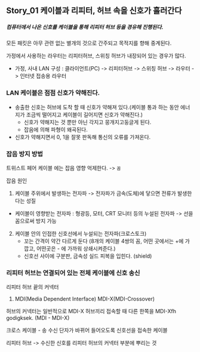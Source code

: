 ## Story_01 케이블과 리피터, 허브 속을 신호가 흘러간다
##### 컴퓨터에서 나온 신호를 케이블을 통해 리피터 허브 등을 경유해 진행된다.
모든 패킷은 아무 관련 없는 별개의 것으로 간주되고 목적지를 향해 중계된다.

가정에서 사용하는 라우터는 리피터허브, 스위칭 허브가 내장되어 있는 경우가 많다.
- 가정, 사내 LAN 구성 : 클라이언트(PC) -> 리피터허브 -> 스위칭 허브 -> 라우터 -> 인터넷 접송용 라우터

### LAN 케이블은 점점 신호가 약해진다.
- 송출한 신호는 허브에 도착 할 때 신호가 약해져 있다.(케이블 통과 하는 동안 에너지가 조금씩 떨어지고 케이블이 길어지면 신호가 약해진다.)
  - 신호가 약해지는 것 뿐만 아닌 각지고 뭉개지고둥글게 된다.
  - 잡음에 의해 파형이 왜곡된다.
- 신호가 약해지면서 0, 1을 잘못 판독해 통신의 오류를 가져온다.

### 잡음 방지 방법
트위스트 페어 케이블 에는 잡음 영향 억제한다. -> `꼼`

잡음 원인 
1. 케이블 주위에서 발생하는 전자파 -> 전자파가 금속(도체)에 닿으면 전류가 발생한다는 성질
  - 케이블이 영향받는 전자파 : 형광등, 모터, CRT 모니터 등의 누설된 전자파 -> 선을 꼼으로써 방지 가능
2. 케이블 안의 인접한 신호선에서 누설되는 전자파(크로스토크)
   - 꼬는 간격이 약간 다르게 둔다 (8개의 케이블 4쌍의 꼼, 어떤 곳에서는 +에 가깝고, 어떤곳은 - 에 가까워 상쇄시켜준다.)
   - 신호선 사이에 구분판, 금속성 실드 피복을 입힌다. (shield) 

### 리피터 허브는 연결되어 있는 전체 케이블에 신호 송신
리피터 허브 끝의 커넥터
1. MDI(Media Dependent Interface)
    MDI-X(MDI-Crossover)
  
허브의 커넥터는 일반적으로 MDI-X
허브끼리 접속할 때 다른 한쪽을 MDI-Xfh godigksek. (MDI - MDI-X) 

크로스 케이블 - 송 수신 단자가 바뀌어 들어오도록 신호선을 접속한 케이블

리피터 허브 -> 수신한 신호를 리피터 허브의 커넥터 부분에 뿌리는 것
